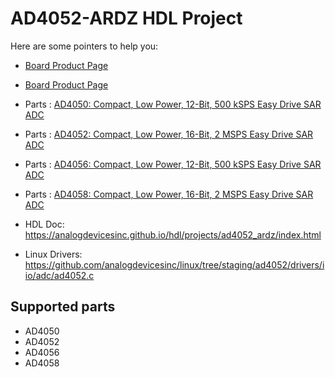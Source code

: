 # AD4052-ARDZ HDL Project

Here are some pointers to help you:
  * [Board Product Page](https://www.analog.com/eval-ad4050-ardz)
  * [Board Product Page](https://www.analog.com/eval-ad4052-ardz)
  * Parts : [AD4050:  Compact, Low Power, 12-Bit, 500 kSPS Easy Drive SAR ADC](https://www.analog.com/ad4050)
  * Parts : [AD4052:  Compact, Low Power, 16-Bit, 2 MSPS Easy Drive SAR ADC](https://www.analog.com/ad4052)
  * Parts : [AD4056:  Compact, Low Power, 12-Bit, 500 kSPS Easy Drive SAR ADC](https://www.analog.com/ad4056)
  * Parts : [AD4058:  Compact, Low Power, 16-Bit, 2 MSPS Easy Drive SAR ADC](https://www.analog.com/ad4058)

  * HDL Doc: https://analogdevicesinc.github.io/hdl/projects/ad4052_ardz/index.html
  * Linux Drivers: https://github.com/analogdevicesinc/linux/tree/staging/ad4052/drivers/iio/adc/ad4052.c

## Supported parts

  * AD4050
  * AD4052
  * AD4056
  * AD4058
